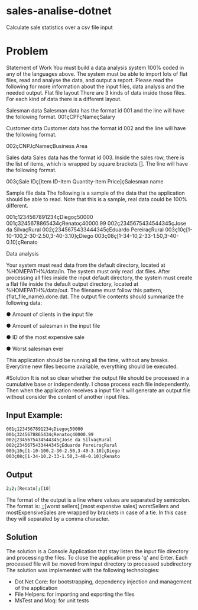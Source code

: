 # sales-analise-dotnet
Calculate sale statistics over a csv file input
# Problem
Statement of Work
You must build a data analysis system 100% coded in any of the languages above. The system must be
able to import lots of flat files, read and analyse the data, and output a report.
Please read the following for more information about the input files, data analysis and the needed output.
Flat file layout
There are 3 kinds of data inside those files. For each kind of data there is a different layout.

Salesman data Salesman data has the format id 001 and the line will have the following format.
001çCPFçNameçSalary

Customer data Customer data has the format id 002 and the line will have the following format.

002çCNPJçNameçBusiness Area

Sales data Sales data has the format id 003. Inside the sales row, there is the list of items, which is
wrapped by square brackets []. The line will have the following format.

003çSale IDç[Item ID-Item Quantity-Item Price]çSalesman name

Sample file data
The following is a sample of the data that the application should be able to read. Note that this is a
sample, real data could be 100% different.

001ç1234567891234çDiegoç50000 
001ç3245678865434çRenatoç40000.99
002ç2345675434544345çJose da SilvaçRural 
002ç2345675433444345çEduardo PereiraçRural
003ç10ç[1-10-100,2-30-2.50,3-40-3.10]çDiego
003ç08ç[1-34-10,2-33-1.50,3-40-0.10]çRenato

Data analysis

Your system must read data from the default directory, located at %HOMEPATH%/data/in. The system
must only read .dat files.
After processing all files inside the input default directory, the system must create a flat file inside the
default output directory, located at %HOMEPATH%/data/out. The filename must follow this pattern,
{flat_file_name}.done.dat.
The output file contents should summarize the following data:

● Amount of clients in the input file

● Amount of salesman in the input file

● ID of the most expensive sale

● Worst salesman ever

This application should be running all the time, without any breaks. Everytime new files become
available, everything should be executed.

#Solution
It is not so clear whether the output file should be processed in a cumulative base or independently.
I chose process each file independently. Then when the application receives a input file it will generate an output file without consider the content of another input files.

## Input Example:
```sh
001ç1234567891234çDiegoç50000 
001ç3245678865434çRenatoç40000.99
002ç2345675434544345çJose da SilvaçRural 
002ç2345675433444345çEduardo PereiraçRural
003ç10ç[1-10-100,2-30-2.50,3-40-3.10]çDiego
003ç08ç[1-34-10,2-33-1.50,3-40-0.10]çRenato
```

## Output
```sh
2;2;[Renato];[10]
```
The format of the output is a line where values are separated by semicolon. 
The format is:
<amout salesman>;<amount customer>;[worst sellers];[most expensive sales]
worstSellers and mostExpensiveSales are wrapped by brackets in case of a tie. In this case they will separated by a comma character.

## Solution
The solution is a Console Application that stay listen the input file directory and processing the files.
To close the application press 'q' and Enter.
Each processed file will be moved from input directory to processed subdirectory
The solution was implemented with the following technologies:
- Dot Net Core: for bootstrapping, dependency injection and management of the application
- File Helpers: for importing and exporting the files
- MsTest and Moq: for unit tests
